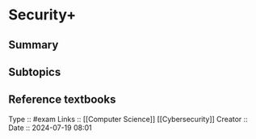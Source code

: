 # Security+

## Summary

## Subtopics

## Reference textbooks



Type :: #exam
Links :: [[Computer Science]] [[Cybersecurity]]
Creator ::
Date ::  2024-07-19 08:01
